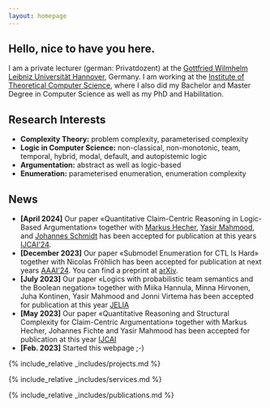 ```yaml
---
layout: homepage
---
```


## Hello, nice to have you here.

I am a private lecturer (german: Privatdozent) at the [Gottfried Wilmhelm Leibniz Universität Hannover](https://www.uni-hannover.de), Germany. 
I am working at the [Institute of Theoretical Computer Science](https://www.thi.uni-hannover.de), where I also did my Bachelor and Master Degree in Computer Science as well as my PhD and Habilitation.

## Research Interests

- **Complexity Theory:** problem complexity, parameterised complexity
- **Logic in Computer Science:** non-classical, non-monotonic, team, temporal, hybrid, modal, default, and autopistemic logic
- **Argumentation:** abstract as well as logic-based
- **Enumeration:** parameterised enumeration, enumeration complexity

## News
- **[April 2024]** Our paper «Quantitative Claim-Centric Reasoning in Logic-Based Argumentation» together with <a href="https://www.csail.mit.edu/person/markus-hecher">Markus Hecher</a>, <a href="https://dice-research.org/YasirMahmood">Yasir Mahmood</a>, and <a href="https://ju.se/personinfo.html?sign=schjoh">Johannes Schmidt</a> has been accepted for publication at this years <a href="https://ijcai24.org/">IJCAI'24</a>.
- **[December 2023]** Our paper «Submodel Enumeration for CTL Is Hard» together with Nicolas Fröhlich has been accepted for publication at next years <a href="https://aaai.org/aaai-conference/">AAAI'24</a>. You can find a preprint at <a href="https://arxiv.org/abs/2312.09868">arXiv</a>.
- **[July 2023]** Our paper «Logics with probabilistic team semantics and the Boolean negation» together with Miika Hannula, Minna Hirvonen, Juha Kontinen, Yasir Mahmood and Jonni Virtema has been accepted for publication at this year <a href="http://jelia2023.inf.tu-dresden.de">JELIA</a>
- **[May 2023]** Our paper «Quantitative Reasoning and Structural Complexity for Claim-Centric Argumentation» together with Markus Hecher, Johannes Fichte and Yasir Mahmood has been accepted for publication at this year <a href="http://ijcai-23.org" target="_blank">IJCAI</a>
- **[Feb. 2023]** Started this webpage ;-)

{% include_relative _includes/projects.md %}

{% include_relative _includes/services.md %}

{% include_relative _includes/publications.md %}

